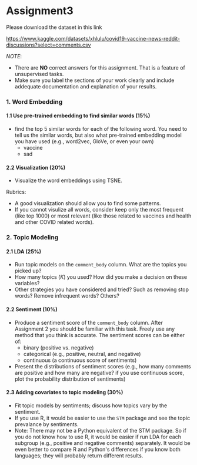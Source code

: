 # Assignment3

Please download the dataset in this link

https://www.kaggle.com/datasets/xhlulu/covid19-vaccine-news-reddit-discussions?select=comments.csv

*NOTE*: 
- There are **NO** correct answers for this assignment. That is a feature of unsupervised tasks.
- Make sure you label the sections of your work clearly and include addequate documentation and explanation of your results. 

### 1. Word Embedding

#### 1.1 Use pre-trained embedding to find similar words (15%)
- find the top 5 similar words for each of the following word. You need to tell us the similar words, but also what pre-trained embedding model you have used (e.g., word2vec, GloVe, or even your own)
  - vaccine
  - sad

#### 2.2 Visualization (20%)

- Visualize the word embeddings using TSNE. 

Rubrics:
- A good visualization should allow you to find some patterns.
- If you cannot visulize all words, consider keep only the most frequent (like top 1000) or most relevant (like those related to vaccines and health and other COVID related words).

### 2. Topic Modeling

#### 2.1 LDA (25%)
- Run topic models on the `comment_body` column. What are the topics you picked up? 
- How many topics ($K$) you used? How did you make a decision on these variables?
- Other strategies you have considered and tried? Such as removing stop words? Remove infrequent words? Others?
  
#### 2.2 Sentiment (10%)
- Produce a sentiment score of the `comment_body` column. After Assignment 2 you should be familiar with this task. Freely use any method that you think is accurate. The sentiment scores can be either of:
   - binary (positive vs. negative)
   - categorical (e.g., positive, neutral, and negative)
   - continuous (a continuous score of sentiments)
- Present the distributions of sentiment scores (e.g., how many comments are positive and how many are negative? if you use continuous score, plot the probability distribution of sentiments)

#### 2.3 Adding covariates to topic modeling (30%)

- Fit topic models by sentiments; discuss how topics vary by the sentiment.
- If you use R, it would be easier to use the `STM` package and see the topic prevalance by sentiments.
- Note: There may not be a Python equivalent of the STM package. So if you do not know how to use R, it would be easier if run LDA for each subgroup (e.g., positive and negative comments) separately. It would be even better to compare R and Python's differences if you know both languages; they will probably return different results.
